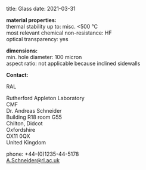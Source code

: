 title: Glass
date: 2021-03-31

__material properties:__  
thermal stability up to:	misc. <500 °C  
most relevant chemical non-resistance:	HF  
optical transparency:	yes

	
__dimensions:__	  
min. hole diameter:	100 micron  
aspect ratio:	not applicable because inclined sidewalls
<!--break-->
__Contact:__

RAL

Rutherford Appleton Laboratory  
CMF  
Dr. Andreas Schneider  
Building R18 room G55   
Chilton, Didcot  
Oxfordshire   
OX11 0QX   
United Kingdom

phone: +44-(0)1235-44-5178  
A.Schneider@rl.ac.uk